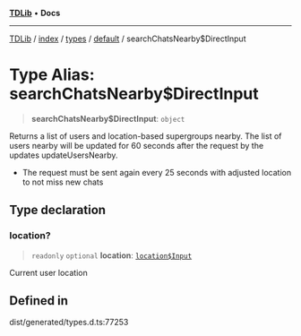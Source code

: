 [**TDLib**](../../../../../../README.md) • **Docs**

***

[TDLib](../../../../../../modules.md) / [index](../../../../../README.md) / [types](../../../README.md) / [default](../README.md) / searchChatsNearby$DirectInput

# Type Alias: searchChatsNearby$DirectInput

> **searchChatsNearby$DirectInput**: `object`

Returns a list of users and location-based supergroups nearby. The list of users nearby will be updated for 60 seconds after the request by the updates updateUsersNearby.

- The request must be sent again every 25 seconds with adjusted location to not miss new chats

## Type declaration

### location?

> `readonly` `optional` **location**: [`location$Input`](location$Input.md)

Current user location

## Defined in

dist/generated/types.d.ts:77253

